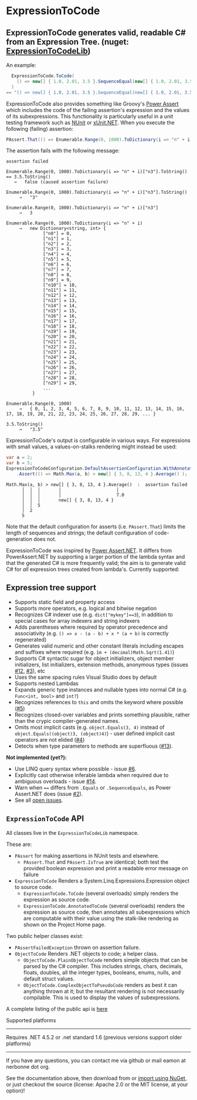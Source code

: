﻿ExpressionToCode
================
ExpressionToCode generates valid, readable C# from an Expression Tree. (nuget: [ExpressionToCodeLib](http://nuget.org/packages/ExpressionToCodeLib/))
------


  An example:

```C#
  ExpressionToCode.ToCode(
    () => new[] { 1.0, 2.01, 3.5 }.SequenceEqual(new[] { 1.0, 2.01, 3.5 })
  )
== "() => new[] { 1.0, 2.01, 3.5 }.SequenceEqual(new[] { 1.0, 2.01, 3.5 })"
```

ExpressionToCode also provides something like Groovy's [Power Assert](http://dontmindthelanguage.wordpress.com/2009/12/11/groovy-1-7-power-assert/) which includes the code of the failing assertion's expression and the values of its subexpressions.  This functionality is particularly useful in a unit testing framework such as [NUnit](http://www.nunit.org/) or [xUnit.NET](http://xunit.github.io/).  When you execute the following (failing) assertion:

```C#
PAssert.That(() => Enumerable.Range(0, 1000).ToDictionary(i => "n" + i)["n3"].ToString() == (3.5).ToString());
```

The assertion fails with the following message:

```
assertion failed

Enumerable.Range(0, 1000).ToDictionary(i => "n" + i)["n3"].ToString() == 3.5.ToString()
   →   false (caused assertion failure)

Enumerable.Range(0, 1000).ToDictionary(i => "n" + i)["n3"].ToString()
     →   "3"

Enumerable.Range(0, 1000).ToDictionary(i => "n" + i)["n3"]
     →   3

Enumerable.Range(0, 1000).ToDictionary(i => "n" + i)
     →   new Dictionary<string, int> {
              ["n0"] = 0,
              ["n1"] = 1,
              ["n2"] = 2,
              ["n3"] = 3,
              ["n4"] = 4,
              ["n5"] = 5,
              ["n6"] = 6,
              ["n7"] = 7,
              ["n8"] = 8,
              ["n9"] = 9,
              ["n10"] = 10,
              ["n11"] = 11,
              ["n12"] = 12,
              ["n13"] = 13,
              ["n14"] = 14,
              ["n15"] = 15,
              ["n16"] = 16,
              ["n17"] = 17,
              ["n18"] = 18,
              ["n19"] = 19,
              ["n20"] = 20,
              ["n21"] = 21,
              ["n22"] = 22,
              ["n23"] = 23,
              ["n24"] = 24,
              ["n25"] = 25,
              ["n26"] = 26,
              ["n27"] = 27,
              ["n28"] = 28,
              ["n29"] = 29,
              ...
          }

Enumerable.Range(0, 1000)
     →   { 0, 1, 2, 3, 4, 5, 6, 7, 8, 9, 10, 11, 12, 13, 14, 15, 16, 17, 18, 19, 20, 21, 22, 23, 24, 25, 26, 27, 28, 29, ... }

3.5.ToString()
     →   "3.5"

```

ExpressionToCode's output is configurable in various ways. For expressions with small values, a values-on-stalks rendering might instead be used:
```C#
var a = 2;
var b = 5;
ExpressionToCodeConfiguration.DefaultAssertionConfiguration.WithAnnotator(CodeAnnotators.ValuesOnStalksCodeAnnotator)
    .Assert(() => Math.Max(a, b) > new[] { 3, 8, 13, 4 }.Average() );
 ```
 
```
Math.Max(a, b) > new[] { 3, 8, 13, 4 }.Average()  :  assertion failed
      │  │  │       │                     │
      │  │  │       │                     7.0
      │  │  │       new[] { 3, 8, 13, 4 }
      │  │  5
      │  2
      5
```

Note that the default configuration for asserts (i.e. `PAssert.That`) limits the length of sequences and strings; the default configuration of code-generation does not.

ExpressionToCode was inspired by [Power Assert.NET](https://github.com/PowerAssert/PowerAssert.Net).  It differs from PowerAssert.NET by supporting a larger portion of the lambda syntax and that the generated C# is more frequently valid; the aim is to generate valid C# for *all* expression trees created from lambda's.  Currently supported:

Expression tree support
---

 * Supports static field and property access
 * Supports more operators, e.g. logical and bitwise negation
 * Recognizes C# indexer use (e.g. `dict["mykey"]==3`), in addition to special cases for array indexers and string indexers
 * Adds parentheses where required by operator precedence and associativity (e.g. `() => x - (a - b) + x * (a + b)` is correctly regenerated)
 * Generates valid numeric and other constant literals including escapes and suffixes where required (e.g. `1m + (decimal)Math.Sqrt(1.41)`)
 * Supports C# syntactic sugar for object initializers, object member initializers, list initializers, extension methods, anonymous types (issues [#12](/../../issues/12), [#3](/../../issues/3)), etc
 * Uses the same spacing rules Visual Studio does by default
 * Supports nested Lambdas
 * Expands generic type instances and nullable types into normal C# (e.g. `Func<int, bool>` and `int?`)
 * Recognizes references to `this` and omits the keyword where possible ([#5](/../../issues/5))
 * Recognizes closed-over variables and prints something plausible, rather than the crypic compiler-generated names.
 * Omits most implicit casts (e.g. `object.Equals(3, 4)` instead of `object.Equals((object)3, (object)4)`) - user defined implicit cast operators are not elided ([#4](/../../issues/4))
 * Detects when type parameters to methods are superfluous ([#13](/../../issues/13)).

**Not implemented (yet?):**
 * Use LINQ query syntax where possible - issue [#6](/../../issues/6).
 * Explicitly cast otherwise inferable lambda when required due to ambiguous overloads - issue [#14](/../../issues/14).
 * Warn when `==` differs from `.Equals` or `.SequenceEquals`, as Power Assert.NET does (issue [#2](/../../issues/2)).
 * See all [open issues](https://github.com/EamonNerbonne/ExpressionToCode/issues).

`ExpressionToCode` API 
-----

All classes live in the `ExpressionToCodeLib` namespace.

These are:
 * `PAssert` for making assertions in NUnit tests and elsewhere.
   * `PAssert.That` and `PAssert.IsTrue` are identical; both test the provided boolean expression and print a readable error message on failure
 * `ExpressionToCode` Renders a System.Linq.Expressions.Expression object to source code.
   * `ExpressionToCode.ToCode` (several overloads) simply renders the expression as source code.
   * `ExpressionToCode.AnnotatedToCode` (several overloads) renders the expression as source code, then annotates all subexpressions which are computable with their value using the stalk-like rendering as shown on the Project Home page.

Two public helper classes exist:

 * `PAssertFailedException` thrown on assertion failure.
 * `ObjectToCode` Renders .NET objects to code; a helper class.
   * `ObjectToCode.PlainObjectToCode` renders simple objects that can be parsed by the C# compiler.  This includes strings, chars, decimals, floats, doubles, all the integer types, booleans, enums, nulls, and default struct values.
   * `ObjectToCode.ComplexObjectToPseudoCode` renders as best it can anything thrown at it; but the resultant rendering is not necessarily compilable.  This is used to display the values of subexpressions.

A complete listing of the public api is [here](ExpressionToCodeTest/ApiStabilityTest.PublicApi.approved.txt)

Supported platforms

---

Requires .NET 4.5.2 or .net standard 1.6 (previous versions support older platforms)

---

If you have any questions, you can contact me via github or mail eamon at nerbonne dot org.

See the documentation above, then download from or [import using NuGet](http://nuget.org/packages/ExpressionToCodeLib/), or just checkout the source (license: Apache 2.0 or the MIT license, at your option)!  
